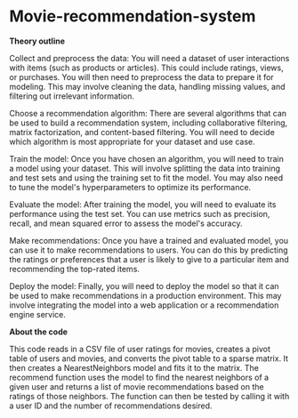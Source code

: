 # Movie-recommendation-system

**Theory outline**

Collect and preprocess the data: You will need a dataset of user interactions with items (such as products or articles). This could include ratings, views, or purchases. You will then need to preprocess the data to prepare it for modeling. This may involve cleaning the data, handling missing values, and filtering out irrelevant information.

Choose a recommendation algorithm: There are several algorithms that can be used to build a recommendation system, including collaborative filtering, matrix factorization, and content-based filtering. You will need to decide which algorithm is most appropriate for your dataset and use case.

Train the model: Once you have chosen an algorithm, you will need to train a model using your dataset. This will involve splitting the data into training and test sets and using the training set to fit the model. You may also need to tune the model's hyperparameters to optimize its performance.

Evaluate the model: After training the model, you will need to evaluate its performance using the test set. You can use metrics such as precision, recall, and mean squared error to assess the model's accuracy.

Make recommendations: Once you have a trained and evaluated model, you can use it to make recommendations to users. You can do this by predicting the ratings or preferences that a user is likely to give to a particular item and recommending the top-rated items.

Deploy the model: Finally, you will need to deploy the model so that it can be used to make recommendations in a production environment. This may involve integrating the model into a web application or a recommendation engine service.

**About the code**

This code reads in a CSV file of user ratings for movies, creates a pivot table of users and movies, and converts the pivot table to a sparse matrix. It then creates a NearestNeighbors model and fits it to the matrix. The recommend function uses the model to find the nearest neighbors of a given user and returns a list of movie recommendations based on the ratings of those neighbors. The function can then be tested by calling it with a user ID and the number of recommendations desired.
